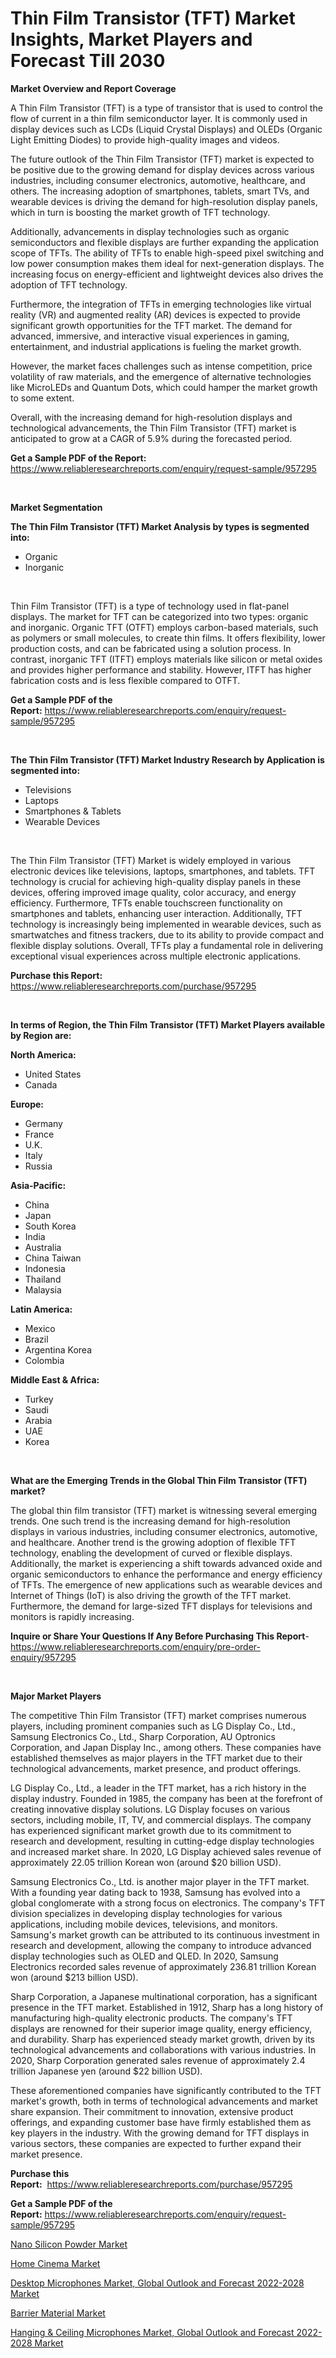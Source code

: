 <p><h1>Thin Film Transistor (TFT) Market Insights, Market Players and Forecast Till 2030</h1></p><p><strong>Market Overview and Report Coverage</strong></p>
<p><p>A Thin Film Transistor (TFT) is a type of transistor that is used to control the flow of current in a thin film semiconductor layer. It is commonly used in display devices such as LCDs (Liquid Crystal Displays) and OLEDs (Organic Light Emitting Diodes) to provide high-quality images and videos.</p><p>The future outlook of the Thin Film Transistor (TFT) market is expected to be positive due to the growing demand for display devices across various industries, including consumer electronics, automotive, healthcare, and others. The increasing adoption of smartphones, tablets, smart TVs, and wearable devices is driving the demand for high-resolution display panels, which in turn is boosting the market growth of TFT technology.</p><p>Additionally, advancements in display technologies such as organic semiconductors and flexible displays are further expanding the application scope of TFTs. The ability of TFTs to enable high-speed pixel switching and low power consumption makes them ideal for next-generation displays. The increasing focus on energy-efficient and lightweight devices also drives the adoption of TFT technology.</p><p>Furthermore, the integration of TFTs in emerging technologies like virtual reality (VR) and augmented reality (AR) devices is expected to provide significant growth opportunities for the TFT market. The demand for advanced, immersive, and interactive visual experiences in gaming, entertainment, and industrial applications is fueling the market growth.</p><p>However, the market faces challenges such as intense competition, price volatility of raw materials, and the emergence of alternative technologies like MicroLEDs and Quantum Dots, which could hamper the market growth to some extent.</p><p>Overall, with the increasing demand for high-resolution displays and technological advancements, the Thin Film Transistor (TFT) market is anticipated to grow at a CAGR of 5.9% during the forecasted period.</p></p>
<p><strong>Get a Sample PDF of the Report:</strong> <a href="https://www.reliableresearchreports.com/enquiry/request-sample/957295">https://www.reliableresearchreports.com/enquiry/request-sample/957295</a></p>
<p>&nbsp;</p>
<p><strong>Market Segmentation</strong></p>
<p><strong>The Thin Film Transistor (TFT) Market Analysis by types is segmented into:</strong></p>
<p><ul><li>Organic</li><li>Inorganic</li></ul></p>
<p>&nbsp;</p>
<p><p>Thin Film Transistor (TFT) is a type of technology used in flat-panel displays. The market for TFT can be categorized into two types: organic and inorganic. Organic TFT (OTFT) employs carbon-based materials, such as polymers or small molecules, to create thin films. It offers flexibility, lower production costs, and can be fabricated using a solution process. In contrast, inorganic TFT (ITFT) employs materials like silicon or metal oxides and provides higher performance and stability. However, ITFT has higher fabrication costs and is less flexible compared to OTFT.</p></p>
<p><strong>Get a Sample PDF of the Report:</strong>&nbsp;<a href="https://www.reliableresearchreports.com/enquiry/request-sample/957295">https://www.reliableresearchreports.com/enquiry/request-sample/957295</a></p>
<p>&nbsp;</p>
<p><strong>The Thin Film Transistor (TFT) Market Industry Research by Application is segmented into:</strong></p>
<p><ul><li>Televisions</li><li>Laptops</li><li>Smartphones & Tablets</li><li>Wearable Devices</li></ul></p>
<p>&nbsp;</p>
<p><p>The Thin Film Transistor (TFT) Market is widely employed in various electronic devices like televisions, laptops, smartphones, and tablets. TFT technology is crucial for achieving high-quality display panels in these devices, offering improved image quality, color accuracy, and energy efficiency. Furthermore, TFTs enable touchscreen functionality on smartphones and tablets, enhancing user interaction. Additionally, TFT technology is increasingly being implemented in wearable devices, such as smartwatches and fitness trackers, due to its ability to provide compact and flexible display solutions. Overall, TFTs play a fundamental role in delivering exceptional visual experiences across multiple electronic applications.</p></p>
<p><strong>Purchase this Report:</strong>&nbsp; <a href="https://www.reliableresearchreports.com/purchase/957295">https://www.reliableresearchreports.com/purchase/957295</a></p>
<p>&nbsp;</p>
<p><strong>In terms of Region, the Thin Film Transistor (TFT) Market Players available by Region are:</strong></p>
<p>
    <p> <strong> North America: </strong>
        <ul>
            <li>United States</li>
            <li>Canada</li>
        </ul>
        </p> 
    <p> <strong> Europe: </strong>
        <ul>
            <li>Germany</li>
            <li>France</li>
            <li>U.K.</li>
            <li>Italy</li>
            <li>Russia</li>
        </ul>
        </p> 
    <p> <strong> Asia-Pacific: </strong>
        <ul>
            <li>China</li>
            <li>Japan</li>
            <li>South Korea</li>
            <li>India</li>
            <li>Australia</li>
            <li>China Taiwan</li>
            <li>Indonesia</li>
            <li>Thailand</li>
            <li>Malaysia</li>
        </ul>
        </p> 
    <p> <strong> Latin America: </strong>
        <ul>
            <li>Mexico</li>
            <li>Brazil</li>
            <li>Argentina Korea</li>
            <li>Colombia</li>
        </ul>
        </p> 
    <p> <strong> Middle East & Africa: </strong>
        <ul>
            <li>Turkey</li>
            <li>Saudi</li>
            <li>Arabia</li>
            <li>UAE</li>
            <li>Korea</li>
        </ul>
    </p>
    </p>
<p>&nbsp;</p>
<p><strong>What are the Emerging Trends in the Global Thin Film Transistor (TFT) market?</strong></p>
<p><p>The global thin film transistor (TFT) market is witnessing several emerging trends. One such trend is the increasing demand for high-resolution displays in various industries, including consumer electronics, automotive, and healthcare. Another trend is the growing adoption of flexible TFT technology, enabling the development of curved or flexible displays. Additionally, the market is experiencing a shift towards advanced oxide and organic semiconductors to enhance the performance and energy efficiency of TFTs. The emergence of new applications such as wearable devices and Internet of Things (IoT) is also driving the growth of the TFT market. Furthermore, the demand for large-sized TFT displays for televisions and monitors is rapidly increasing.</p></p>
<p><strong>Inquire or Share Your Questions If Any Before Purchasing This Report</strong>- <a href="https://www.reliableresearchreports.com/enquiry/pre-order-enquiry/957295">https://www.reliableresearchreports.com/enquiry/pre-order-enquiry/957295</a></p>
<p>&nbsp;</p>
<p><strong>Major Market Players</strong></p>
<p><p>The competitive Thin Film Transistor (TFT) market comprises numerous players, including prominent companies such as LG Display Co., Ltd., Samsung Electronics Co., Ltd., Sharp Corporation, AU Optronics Corporation, and Japan Display Inc., among others. These companies have established themselves as major players in the TFT market due to their technological advancements, market presence, and product offerings.</p><p>LG Display Co., Ltd., a leader in the TFT market, has a rich history in the display industry. Founded in 1985, the company has been at the forefront of creating innovative display solutions. LG Display focuses on various sectors, including mobile, IT, TV, and commercial displays. The company has experienced significant market growth due to its commitment to research and development, resulting in cutting-edge display technologies and increased market share. In 2020, LG Display achieved sales revenue of approximately 22.05 trillion Korean won (around $20 billion USD).</p><p>Samsung Electronics Co., Ltd. is another major player in the TFT market. With a founding year dating back to 1938, Samsung has evolved into a global conglomerate with a strong focus on electronics. The company's TFT division specializes in developing display technologies for various applications, including mobile devices, televisions, and monitors. Samsung's market growth can be attributed to its continuous investment in research and development, allowing the company to introduce advanced display technologies such as OLED and QLED. In 2020, Samsung Electronics recorded sales revenue of approximately 236.81 trillion Korean won (around $213 billion USD).</p><p>Sharp Corporation, a Japanese multinational corporation, has a significant presence in the TFT market. Established in 1912, Sharp has a long history of manufacturing high-quality electronic products. The company's TFT displays are renowned for their superior image quality, energy efficiency, and durability. Sharp has experienced steady market growth, driven by its technological advancements and collaborations with various industries. In 2020, Sharp Corporation generated sales revenue of approximately 2.4 trillion Japanese yen (around $22 billion USD).</p><p>These aforementioned companies have significantly contributed to the TFT market's growth, both in terms of technological advancements and market share expansion. Their commitment to innovation, extensive product offerings, and expanding customer base have firmly established them as key players in the industry. With the growing demand for TFT displays in various sectors, these companies are expected to further expand their market presence.</p></p>
<p><strong>Purchase this Report:</strong>&nbsp;&nbsp;<a href="https://www.reliableresearchreports.com/purchase/957295">https://www.reliableresearchreports.com/purchase/957295</a></p>
<p></p>
<p><strong>Get a Sample PDF of the Report:</strong>&nbsp;<a href="https://www.reliableresearchreports.com/enquiry/request-sample/957295">https://www.reliableresearchreports.com/enquiry/request-sample/957295</a></p>
<p><p><a href="https://medium.com/@nilltanay7548659/nano-silicon-powder-market-size-growth-forecast-2023-2030-fe98d7c3d3b2">Nano Silicon Powder Market</a></p><p><a href="https://www.reportprime.com/home-cinema-r2937">Home Cinema Market</a></p><p><a href="https://issuu.com/reportprime-2/docs/desktop-microphones-market-global-outlook-and-fore?fr=xKAE9_zU1NQ">Desktop Microphones Market, Global Outlook and Forecast 2022-2028 Market</a></p><p><a href="https://www.linkedin.com/pulse/barrier-material-market-size-share-global-analysis-report-xesge/">Barrier Material Market</a></p><p><a href="https://issuu.com/reportprime-2/docs/hanging-ceiling-microphones-market-global-outlook-?fr=xKAE9_zU1NQ">Hanging & Ceiling Microphones Market, Global Outlook and Forecast 2022-2028 Market</a></p></p>